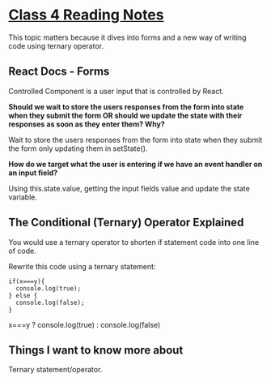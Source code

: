 # [Class 4 Reading Notes](https://github.com/snur206/reading-notes/blob/main/301/class4notes.md)

This topic matters because it dives into forms and a new way of writing code using ternary operator.

## React Docs - Forms

Controlled Component is a user input that is controlled by React.

**Should we wait to store the users responses from the form into state when they submit the form OR should we update the state with their responses as soon as they enter them? Why?**

Wait to store the users responses from the form into state when they submit the form only updating them in setState().

**How do we target what the user is entering if we have an event handler on an input field?**

Using this.state.value, getting the input fields value and update the state variable.

## The Conditional (Ternary) Operator Explained

You would use a ternary operator to shorten if statement code into one line of code.

Rewrite this code using a ternary statement:
```
if(x===y){
  console.log(true);
} else {
  console.log(false);
}
```
x===y ? console.log(true) : console.log(false)


## Things I want to know more about

Ternary statement/operator.
